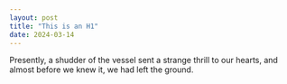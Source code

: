 ```yaml
---
layout: post
title: "This is an H1"
date: 2024-03-14
---
```



Presently, a shudder of the vessel sent a strange thrill to our hearts, and almost before we knew it, we had left the ground.